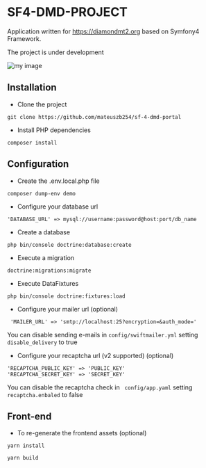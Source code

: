 # SF4-DMD-PROJECT

Application written for https://diamondmt2.org based on Symfony4 Framework.

The project is under development

![my image](./assets/_user/images/presentation/page.png#center)  

## Installation

* Clone the project 

```git clone https://github.com/mateuszb254/sf-4-dmd-portal```

* Install PHP dependencies

```
composer install
```

## Configuration

* Create the .env.local.php file

```composer dump-env demo```

* Configure your database url

``` 'DATABASE_URL' => mysql://username:password@host:port/db_name ```

* Create a database

```php bin/console doctrine:database:create```

* Execute a migration

```doctrine:migrations:migrate``` 

* Execute DataFixtures

```php bin/console doctrine:fixtures:load```

* Configure your mailer url (optional)

``` 'MAILER_URL' => 'smtp://localhost:25?encryption=&auth_mode='```

You can disable sending e-mails in ```config/swiftmailer.yml``` setting ```disable_delivery``` to true

* Configure your recaptcha url (v2 supported) (optional)

```
'RECAPTCHA_PUBLIC_KEY' => 'PUBLIC_KEY'
'RECAPTCHA_SECRET_KEY' => 'SECRET_KEY'
```

You can disable the recaptcha check in ``` config/app.yaml``` setting ```recaptcha.enbaled``` to false


## Front-end

* To re-generate the frontend assets (optional)

```
yarn install

yarn build
```



